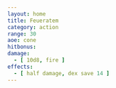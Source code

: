 ```yaml
---
layout: home
title: Feueratem
category: action
range: 30
aoe: cone
hitbonus:
damage:
  - [ 10d8, fire ]
effects:
  - [ half damage, dex save 14 ]
---
```

